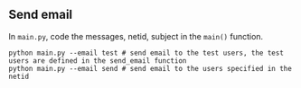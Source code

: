 ## Send email

In `main.py`, code the messages, netid, subject in the `main()` function.


```shell
python main.py --email test # send email to the test users, the test users are defined in the send_email function
python main.py --email send # send email to the users specified in the netid
```

